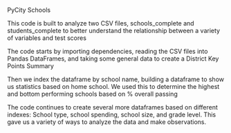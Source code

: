 PyCity Schools

This code is built to analyze two CSV files, schools_complete and students_complete to better understand the relationship between
a variety of variables and test scores

The code starts by importing dependencies, reading the CSV files into Pandas DataFrames, and taking some general data to create a District Key Points Summary

Then we index the dataframe by school name, building a dataframe to show us statistics based on home school. We used this to determine the highest and bottom performing schools based on % overall passing

The code continues to create several more dataframes based on different indexes: School type, school spending, school size, and grade level. This gave us a variety of ways to analyze the data and make observations.

